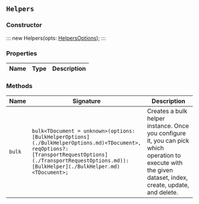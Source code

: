 ## `Helpers`

### Constructor

:::
new Helpers(opts: [HelpersOptions](./HelpersOptions.md));
:::

### Properties

| Name | Type | Description |
| - | - | - |

### Methods

| Name | Signature | Description |
| - | - | - |
| `bulk` | `bulk<TDocument = unknown>(options: [BulkHelperOptions](./BulkHelperOptions.md)<TDocument>, reqOptions?: [TransportRequestOptions](./TransportRequestOptions.md)): [BulkHelper](./BulkHelper.md)<TDocument>;` | Creates a bulk helper instance. Once you configure it, you can pick which operation to execute with the given dataset, index, create, update, and delete. || `esql` | `esql(params: [EsqlQueryRequest](./EsqlQueryRequest.md), reqOptions?: [TransportRequestOptions](./TransportRequestOptions.md)): [EsqlHelper](./EsqlHelper.md);` | Creates an ES|QL helper instance, to help transform the data returned by an ES|QL query into easy-to-use formats. || `msearch` | `msearch(options?: [MsearchHelperOptions](./MsearchHelperOptions.md), reqOptions?: [TransportRequestOptions](./TransportRequestOptions.md)): [MsearchHelper](./MsearchHelper.md);` | Creates a msearch helper instance. Once you configure it, you can use the provided `search` method to add new searches in the queue. || `scrollDocuments` | `scrollDocuments<TDocument = unknown>(params: [SearchRequest](./SearchRequest.md), options?: [ScrollSearchOptions](./ScrollSearchOptions.md)): [AsyncIterable](./AsyncIterable.md)<TDocument>;` | Runs a scroll search operation. This function returns an async iterator, allowing the user to use a for await loop to get all the documents of a given search. Each document is what you will find by running a scrollSearch and iterating on the hits array. This helper automatically adds `filter_path=hits.hits._source` to the querystring, as it will only need the documents source. || `scrollSearch` | `scrollSearch<TDocument = unknown, TAggregations = unknown>(params: [SearchRequest](./SearchRequest.md), options?: [ScrollSearchOptions](./ScrollSearchOptions.md)): [AsyncIterable](./AsyncIterable.md)<[ScrollSearchResponse](./ScrollSearchResponse.md)<TDocument, TAggregations>>;` | Runs a scroll search operation. This function returns an async iterator, allowing the user to use a for await loop to get all the results of a given search. Each result represents the entire body of a single scroll search request, if you just need to scroll the results, use scrollDocuments. This function handles automatically retries on 429 status code. || `search` | `search<TDocument = unknown>(params: [SearchRequest](./SearchRequest.md), options?: [TransportRequestOptions](./TransportRequestOptions.md)): Promise<Array<TDocument & { _id: [Id](./Id.md); }>>;` | Runs a search operation. The only difference between client.search and this utility, is that we are only returning the hits to the user and not the full ES response. This helper automatically adds `filter_path=hits.hits._source` to the querystring, as it will only need the documents source. |